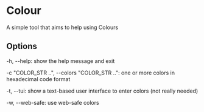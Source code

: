 # Colour
 A simple tool that aims to help using Colours

## Options
-h, --help: show the help message and exit

-c "COLOR_STR ..", --colors "COLOR_STR ..": one or more colors in hexadecimal code format

-t, --tui: show a text-based user interface to enter colors (not really needed)

-w, --web-safe: use web-safe colors
